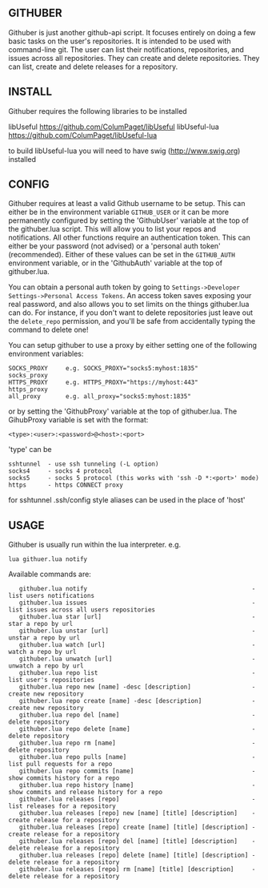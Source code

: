 ## GITHUBER
Githuber is just another github-api script. It focuses entirely on doing a few basic tasks on the user's repositories. It is intended to be used with command-line git. The user can list their notifications, repositories, and issues across all repositories. They can create and delete repositories. They can list, create and delete releases for a repository.

## INSTALL

Githuber requires the following libraries to be installed

libUseful      https://github.com/ColumPaget/libUseful
libUseful-lua  https://github.com/ColumPaget/libUseful-lua

to build libUseful-lua you will need to have swig (http://www.swig.org) installed

## CONFIG

Githuber requires at least a valid Github username to be setup. This can either be in the environment variable `GITHUB_USER` or it can be more permanently configured by setting the 'GithubUser' variable at the top of the githuber.lua script. This will allow you to list your repos and notifications. All other functions require an authentication token. This can either be your password (not advised) or a 'personal auth token' (recommended). Either of these values can be set in the `GITHUB_AUTH` environment variable, or in the 'GithubAuth' variable at the top of githuber.lua.

You can obtain a personal auth token by going to `Settings->Developer Settings->Personal Access Tokens`. An access token saves exposing your real password, and also allows you to set limits on the things githuber.lua can do. For instance, if you don't want to delete repositories just leave out the `delete_repo` permission, and you'll be safe from accidentally typing the command to delete one!

You can setup githuber to use a proxy by either setting one of the following environment variables:

```
SOCKS_PROXY     e.g. SOCKS_PROXY="socks5:myhost:1835"
socks_proxy
HTTPS_PROXY     e.g. HTTPS_PROXY="https://myhost:443"
https_proxy
all_proxy       e.g. all_proxy="socks5:myhost:1835"
```

or by setting the 'GithubProxy' variable at the top of githuber.lua. The GihubProxy variable is set with the format:

```
<type>:<user>:<password>@<host>:<port>
```

'type' can be

```
sshtunnel  - use ssh tunneling (-L option)
socks4     - socks 4 protocol
socks5     - socks 5 protocol (this works with 'ssh -D *:<port>' mode)
https      - https CONNECT proxy
```

for sshtunnel .ssh/config style aliases can be used in the place of 'host'


## USAGE

Githuber is usually run within the lua interpreter. e.g.

```
lua githuer.lua notify
```

Available commands are:

```
   githuber.lua notify                                              - list users notifications
   githuber.lua issues                                              - list issues across all users repositories
   githuber.lua star [url]                                          - star a repo by url
   githuber.lua unstar [url]                                        - unstar a repo by url
   githuber.lua watch [url]                                         - watch a repo by url
   githuber.lua unwatch [url]                                       - unwatch a repo by url
   githuber.lua repo list                                           - list user's repositories
   githuber.lua repo new [name] -desc [description]                 - create new repository
   githuber.lua repo create [name] -desc [description]              - create new repository
   githuber.lua repo del [name]                                     - delete repository
   githuber.lua repo delete [name]                                  - delete repository
   githuber.lua repo rm [name]                                      - delete repository
   githuber.lua repo pulls [name]                                   - list pull requests for a repo
   githuber.lua repo commits [name]                                 - show commits history for a repo
   githuber.lua repo history [name]                                 - show commits and release history for a repo
   githuber.lua releases [repo]                                     - list releases for a repository
   githuber.lua releases [repo] new [name] [title] [description]    - create release for a repository
   githuber.lua releases [repo] create [name] [title] [description] - create release for a repository
   githuber.lua releases [repo] del [name] [title] [description]    - delete release for a repository
   githuber.lua releases [repo] delete [name] [title] [description] - delete release for a repository
   githuber.lua releases [repo] rm [name] [title] [description]     - delete release for a repository
```
